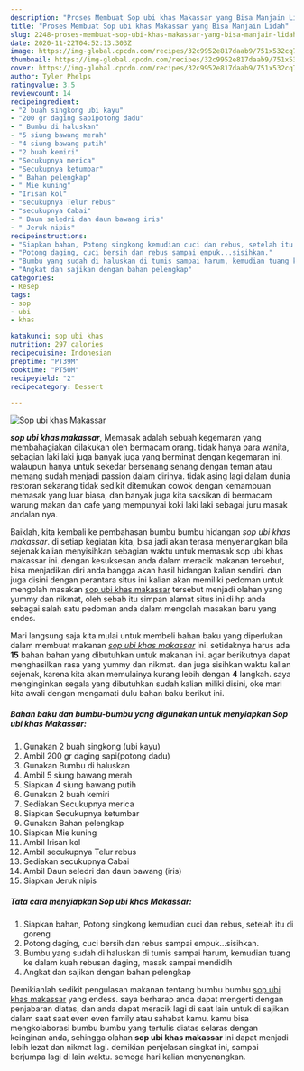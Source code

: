 ```yaml
---
description: "Proses Membuat Sop ubi khas Makassar yang Bisa Manjain Lidah"
title: "Proses Membuat Sop ubi khas Makassar yang Bisa Manjain Lidah"
slug: 2248-proses-membuat-sop-ubi-khas-makassar-yang-bisa-manjain-lidah
date: 2020-11-22T04:52:13.303Z
image: https://img-global.cpcdn.com/recipes/32c9952e817daab9/751x532cq70/sop-ubi-khas-makassar-foto-resep-utama.jpg
thumbnail: https://img-global.cpcdn.com/recipes/32c9952e817daab9/751x532cq70/sop-ubi-khas-makassar-foto-resep-utama.jpg
cover: https://img-global.cpcdn.com/recipes/32c9952e817daab9/751x532cq70/sop-ubi-khas-makassar-foto-resep-utama.jpg
author: Tyler Phelps
ratingvalue: 3.5
reviewcount: 14
recipeingredient:
- "2 buah singkong ubi kayu"
- "200 gr daging sapipotong dadu"
- " Bumbu di haluskan"
- "5 siung bawang merah"
- "4 siung bawang putih"
- "2 buah kemiri"
- "Secukupnya merica"
- "Secukupnya ketumbar"
- " Bahan pelengkap"
- " Mie kuning"
- "Irisan kol"
- "secukupnya Telur rebus"
- "secukupnya Cabai"
- " Daun seledri dan daun bawang iris"
- " Jeruk nipis"
recipeinstructions:
- "Siapkan bahan, Potong singkong kemudian cuci dan rebus, setelah itu di goreng"
- "Potong daging, cuci bersih dan rebus sampai empuk...sisihkan."
- "Bumbu yang sudah di haluskan di tumis sampai harum, kemudian tuang ke dalam kuah rebusan daging, masak sampai mendidih"
- "Angkat dan sajikan dengan bahan pelengkap"
categories:
- Resep
tags:
- sop
- ubi
- khas

katakunci: sop ubi khas 
nutrition: 297 calories
recipecuisine: Indonesian
preptime: "PT39M"
cooktime: "PT50M"
recipeyield: "2"
recipecategory: Dessert

---
```



![Sop ubi khas Makassar](https://img-global.cpcdn.com/recipes/32c9952e817daab9/751x532cq70/sop-ubi-khas-makassar-foto-resep-utama.jpg)

<b><i>sop ubi khas makassar</i></b>, Memasak adalah sebuah kegemaran yang membahagiakan dilakukan oleh bermacam orang. tidak hanya para wanita, sebagian laki laki juga banyak juga yang berminat dengan kegemaran ini. walaupun hanya untuk sekedar bersenang senang dengan teman atau memang sudah menjadi passion dalam dirinya. tidak asing lagi dalam dunia restoran sekarang tidak sedikit ditemukan cowok dengan kemampuan memasak yang luar biasa, dan banyak juga kita saksikan di bermacam warung makan dan cafe yang mempunyai koki laki laki sebagai juru masak andalan nya.



Baiklah, kita kembali ke pembahasan bumbu bumbu hidangan <i>sop ubi khas makassar</i>. di setiap kegiatan kita, bisa jadi akan terasa menyenangkan bila sejenak kalian menyisihkan sebagian waktu untuk memasak sop ubi khas makassar ini. dengan kesuksesan anda dalam meracik makanan tersebut, bisa menjadikan diri anda bangga akan hasil hidangan kalian sendiri. dan juga disini dengan perantara situs ini kalian akan memiliki pedoman untuk mengolah masakan <u>sop ubi khas makassar</u> tersebut menjadi olahan yang yummy dan nikmat, oleh sebab itu simpan alamat situs ini di hp anda sebagai salah satu pedoman anda dalam mengolah masakan baru yang endes.


Mari langsung saja kita mulai untuk membeli bahan baku yang diperlukan dalam membuat makanan <u><i>sop ubi khas makassar</i></u> ini. setidaknya harus ada <b>15</b> bahan bahan yang dibutuhkan untuk makanan ini. agar berikutnya dapat menghasilkan rasa yang yummy dan nikmat. dan juga sisihkan waktu kalian sejenak, karena kita akan memulainya kurang lebih dengan <b>4</b> langkah. saya menginginkan segala yang dibutuhkan sudah kalian miliki disini, oke mari kita awali dengan mengamati dulu bahan baku berikut ini.

<!--inarticleads1-->

##### Bahan baku dan bumbu-bumbu yang digunakan untuk menyiapkan Sop ubi khas Makassar:

1. Gunakan 2 buah singkong (ubi kayu)
1. Ambil 200 gr daging sapi(potong dadu)
1. Gunakan  Bumbu di haluskan
1. Ambil 5 siung bawang merah
1. Siapkan 4 siung bawang putih
1. Gunakan 2 buah kemiri
1. Sediakan Secukupnya merica
1. Siapkan Secukupnya ketumbar
1. Gunakan  Bahan pelengkap
1. Siapkan  Mie kuning
1. Ambil Irisan kol
1. Ambil secukupnya Telur rebus
1. Sediakan secukupnya Cabai
1. Ambil  Daun seledri dan daun bawang (iris)
1. Siapkan  Jeruk nipis




<!--inarticleads2-->

##### Tata cara menyiapkan Sop ubi khas Makassar:

1. Siapkan bahan, Potong singkong kemudian cuci dan rebus, setelah itu di goreng
1. Potong daging, cuci bersih dan rebus sampai empuk...sisihkan.
1. Bumbu yang sudah di haluskan di tumis sampai harum, kemudian tuang ke dalam kuah rebusan daging, masak sampai mendidih
1. Angkat dan sajikan dengan bahan pelengkap




Demikianlah sedikit pengulasan makanan tentang bumbu bumbu <u>sop ubi khas makassar</u> yang endess. saya berharap anda dapat mengerti dengan penjabaran diatas, dan anda dapat meracik lagi di saat lain untuk di sajikan dalam saat saat even even family atau sahabat kamu. kamu bisa mengkolaborasi bumbu bumbu yang tertulis diatas selaras dengan keinginan anda, sehingga olahan <b>sop ubi khas makassar</b> ini dapat menjadi lebih lezat dan nikmat lagi. demikian penjelasan singkat ini, sampai berjumpa lagi di lain waktu. semoga hari kalian menyenangkan.
